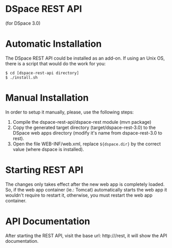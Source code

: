 DSpace REST API
===============

(for DSpace 3.0)



Automatic Installation
======================

The DSpace REST API could be installed as an add-on. If using an Unix OS, there
is a script that would do the work for you:

~~~~~~~~~~~~~~~~~~~~~~~~~~~~~~~~~~~~~~~~~~~~~~~~~~~~~~~~~~~~~~~~~~~~~~~~~~~~~~~~
$ cd [dspace-rest-api directory]
$ ./install.sh
~~~~~~~~~~~~~~~~~~~~~~~~~~~~~~~~~~~~~~~~~~~~~~~~~~~~~~~~~~~~~~~~~~~~~~~~~~~~~~~~



Manual Installation
===================

In order to setup it manually, please, use the following steps:

1. Compile the dspace-rest-api/dspace-rest module (mvn package)
2. Copy the generated target directory (target/dspace-rest-3.0) to the DSpace
web apps directory (modify it's name from dspace-rest-3.0 to rest).
3. Open the file WEB-INF/web.xml, replace `${dspace.dir}` by the correct value
(where dspace is installed).



Starting REST API
========================

The changes only takes effect after the new web app is completely loaded. So, if
the web app container (ie.: Tomcat) automatically starts the web app it wouldn't
require to restart it, otherwise, you must restart the web app container.


API Documentation
========================

After starting the REST API, visit the base url: http://<yourdomain>/rest, it will show the API documentation.
